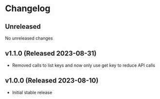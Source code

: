 # Changelog

## Unreleased

No unreleased changes

## v1.1.0 (Released 2023-08-31)

- Removed calls to list keys and now only use get key to reduce API calls
  
## v1.0.0 (Released 2023-08-10)

- Initial stable release
